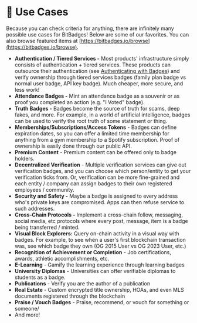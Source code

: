 # 🎨 Use Cases

Because you can check criteria for anything, there are infinitely many possible use cases for BitBadges! Below are some of our favorites. You can also browse featured items at [https://bitbadges.io/browse](https://bitbadges.io/browse).

* **Authentication / Tiered Services -** Most products' infrastructure simply consists of authentication + tiered services. These products can outsource their authentication (see [Authenticating with Badges](learn/verification-tools.md)) and verify ownership through tiered services badges (family plan badge vs normal user badge, API key badge). Much cheaper, more secure, and less work!
* **Attendance Badges -** Mint an attendance badge as a souvenir or as proof you completed an action (e.g. "I Voted" badge).
* **Truth Badges -** Badges become the source of truth for scams, deep fakes, and more. For example, in a world of artificial intelligence, badges can be used to verify the root truth of some statement or thing.&#x20;
* **Memberships/Subscriptions/Access Tokens** - Badges can define expiration dates, so you can offer a limited time membership for anything from a gym membership to a Spotify subscription. Proof of ownership is easily done through our public API.
* **Premium Content** - Premium content can be offered only to badge holders.
* **Decentralized Verification** - Multiple verification services can give out verification badges, and you can choose which person/entity to get your verification ticks from. Or, verification can be more fine-grained and each entity / company can assign badges to their own registered employees / community.
* **Security and Safety -** Maybe a badge is assigned to every address who's private keys are compromised. Apps can then refuse service to such addresses.
* **Cross-Chain Protocols -** Implement a cross-chain follow, messaging, social media, etc protocols where every post, message, item is a badge being transferred / minted.&#x20;
* **Visual Block Explorers:** Query on-chain activity in a visual way with badges. For example, to see when a user's first blockchain transaction was, see which badge they own (OG 2015 User vs OG 2023 User, etc.)
* **Recognition of Achievement or Completion** - Job certifications, awards, athletic accomplishments, etc.
* **E-Learning** - Gamify the learning experience through learning badges
* **University Diplomas** - Universities can offer verifiable diplomas to students as a badge.
* **Publications** - Verify you are the author of a publication
* **Real Estate** - Custom encrypted title ownership, HOAs, and even MLS documents registered through the blockchain
* **Praise / Vouch Badges** - Praise, recommend, or vouch for something or someone/
* And more!
